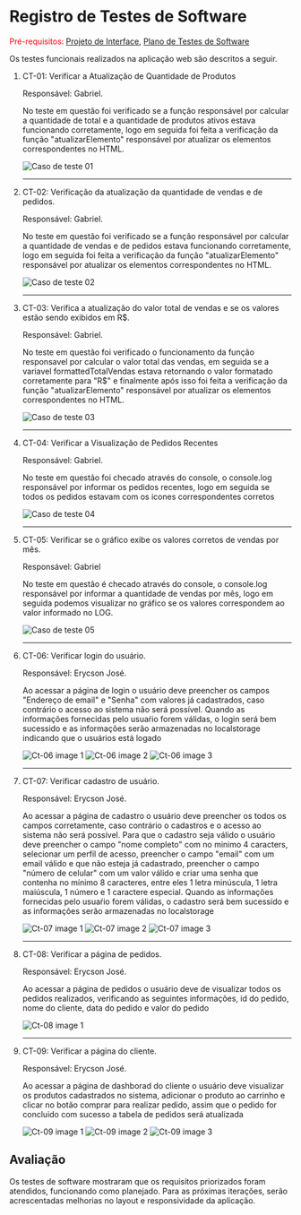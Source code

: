 # Registro de Testes de Software

<span style="color:red">Pré-requisitos: <a href="https://github.com/ICEI-PUC-Minas-PMV-ADS/pmv-ads-2024-1-e1-proj-web-t5-pmv-ads-2024-1-e1-projsysfap/blob/main/documentos/04-Projeto%20de%20Interface.md"> Projeto de Interface</a></span>, <a href="https://github.com/ICEI-PUC-Minas-PMV-ADS/pmv-ads-2024-1-e1-proj-web-t5-pmv-ads-2024-1-e1-projsysfap/blob/main/documentos/07-Plano%20de%20Testes%20de%20Software.md"> Plano de Testes de Software</a>

Os testes funcionais realizados na aplicação web são descritos a seguir.

<ol>
  <li> CT-01: Verificar a Atualização de Quantidade de Produtos

  Responsável: Gabriel.

  <p>No teste em questão foi verificado se a função responsável por calcular a quantidade de total e a quantidade de produtos ativos estava funcionando corretamente, logo em seguida foi feita a verificação da função "atualizarElemento" responsável por atualizar os elementos correspondentes no HTML.</p>

<img src="img/Caso de teste 01.png" alt="Caso de teste 01">

  </li>
  <hr>
  
  <li> CT-02: Verificação da atualização da quantidade de vendas e de pedidos.

  Responsável: Gabriel.
    
  <p>No teste em questão foi verificado se a função responsável por calcular a quantidade de vendas e de pedidos estava funcionando corretamente, logo em seguida foi feita a verificação da função "atualizarElemento" responsável por atualizar os elementos correspondentes no HTML.</p>
    
<img src="img/Caso de teste 02.png" alt="Caso de teste 02">

  </li>
  <hr>
  
  <li> CT-03: Verifica a atualização do valor total de vendas e se os valores estão sendo exibidos em R$.

Responsável: Gabriel.

  <p>No teste em questão foi verificado o funcionamento da função responsavel por calcular o valor total das vendas, em seguida se a variavel formattedTotalVendas estava retornando o valor formatado corretamente para "R$" e finalmente após isso foi feita a verificação da função "atualizarElemento" responsável por atualizar os elementos correspondentes no HTML. </p>

<img src="img/Caso de teste 03.png" alt="Caso de teste 03">

  </li>
  <hr>
  
  <li> CT-04:  Verificar a Visualização de Pedidos Recentes
   
  Responsável: Gabriel. 
   
   <p>No teste em questão foi checado através do console, o console.log responsável por informar os pedidos recentes, logo em seguida se todos os pedidos estavam com os icones correspondentes corretos</p>
  
  <img src="img/Caso de teste 04.png" alt="Caso de teste 04">

  </li>
  <hr>


  <li> CT-05: Verificar se o gráfico exibe os valores corretos de vendas por mês.

  Responsável: Gabriel
  
   <p>No teste em questão é checado através do console, o console.log responsável por informar a quantidade de vendas por mês, logo em seguida podemos visualizar no gráfico se os valores correspondem ao valor informado no LOG. </p>
  
  
  <img src="img/Caso de teste 05.png" alt="Caso de teste 05">


  </li>  
  <hr/>
  <li> CT-06: Verificar login do usuário.

  Responsável: Erycson José.

  <p>Ao acessar a página de login o usuário deve preencher os campos "Endereço de email" e "Senha" com valores já cadastrados, caso contrário o acesso ao sistema não será possível. Quando as informações fornecidas pelo usuaŕio forem válidas, o login será bem sucessido e as informações serão armazenadas no localstorage indicando que o usuários está logado</p>

<img src="img/ct-06-img-1.png" alt="Ct-06 image 1">
<img src="img/ct-06-img-2.png" alt="Ct-06 image 2">
<img src="img/ct-06-img-3.png" alt="Ct-06 image 3">
  </li>
  <hr>
  <li> CT-07: Verificar cadastro de usuário.

  Responsável: Erycson José.

  <p>Ao acessar a página de cadastro o usuário deve preencher os todos os campos corretamente, caso contrário o cadastros e o acesso ao sistema não será possível. Para que o cadastro seja válido o usuário deve preencher o campo "nome completo" com no minimo 4 caracters, selecionar um perfil de acesso, preencher o campo "email" com um email válido e que não esteja já cadastrado, preencher o campo "número de celular" com um valor válido e criar uma senha que contenha no mínimo 8 caracteres, entre eles 1 letra minúscula, 1 letra maiúscula, 1 número e 1 caractere especial. Quando as informações fornecidas pelo usuaŕio forem válidas, o cadastro será bem sucessido e as informações serão armazenadas no localstorage</p>

<img src="img/ct-07-img-1.png" alt="Ct-07 image 1">
<img src="img/ct-07-img-2.png" alt="Ct-07 image 2">
<img src="img/ct-07-img-3.png" alt="Ct-07 image 3">

  </li>
  <hr>
  <li> CT-08: Verificar a página de pedidos.

  Responsável: Erycson José.

  <p>Ao acessar a página de pedidos o usuário deve de visualizar todos os pedidos realizados, verificando as seguintes informações, id do pedido, nome do cliente, data do pedido e valor do pedido</p>

<img src="img/ct-08-img-1.png" alt="Ct-08 image 1">

  </li>
  <hr>
  <li> CT-09: Verificar a página do cliente.

  Responsável: Erycson José.

  <p>Ao acessar a página de dashborad do cliente o usuário deve visualizar os produtos cadastrados no sistema, adicionar o produto ao carrinho e clicar no botão comprar para realizar pedido, assim que o pedido for concluido com sucesso a tabela de pedidos será atualizada</p>

<img src="img/ct-09-img-1.png" alt="Ct-09 image 1">
<img src="img/ct-09-img-2.png" alt="Ct-09 image 2">
<img src="img/ct-09-img-3.png" alt="Ct-09 image 3">

  </li>
  
  </ol>
    

## Avaliação

Os testes de software mostraram que os requisitos priorizados foram atendidos, funcionando como planejado. Para as próximas iterações, serão acrescentadas melhorias no layout e responsividade da aplicação.